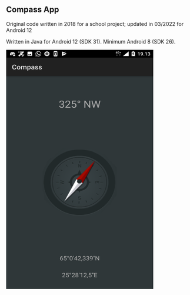## Compass App
Original code written in 2018 for a school project; updated in 03/2022 for Android 12

Written in Java for Android 12 (SDK 31). Minimum Android 8 (SDK 26).

<img src="demo.png" width="400" height="650">
